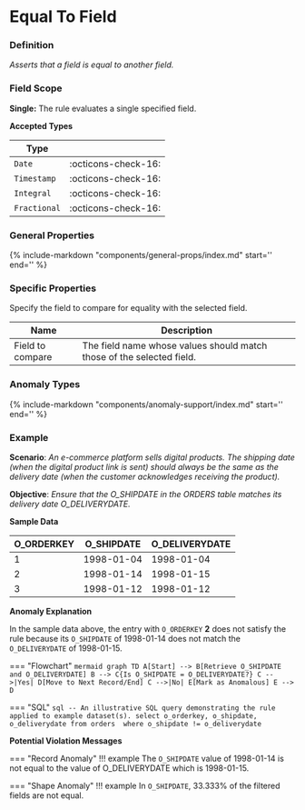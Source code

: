 # Equal To Field

### Definition

*Asserts that a field is equal to another field.*

### Field Scope

**Single:** The rule evaluates a single specified field.

**Accepted Types**

| Type        |                            |
|-------------|----------------------------|
| `Date`      | <div style="text-align:center">:octicons-check-16:</div>        |
| `Timestamp` | <div style="text-align:center">:octicons-check-16:</div>        |
| `Integral`  | <div style="text-align:center">:octicons-check-16:</div>        |
| `Fractional`| <div style="text-align:center">:octicons-check-16:</div>        |

### General Properties

{%
    include-markdown "components/general-props/index.md"
    start='<!-- all-props--start -->'
    end='<!-- all-props--end -->'
%}

### Specific Properties

Specify the field to compare for equality with the selected field.

| Name                 | Description                                                                   |
|----------------------|-------------------------------------------------------------------------------|
| <div class="text-primary">Field to compare</div> | The field name whose values should match those of the selected field. |

### Anomaly Types

{%
    include-markdown "components/anomaly-support/index.md"
    start='<!-- all-types--start -->'
    end='<!-- all-types--end -->'
%}

### Example

**Scenario**: *An e-commerce platform sells digital products. The shipping date (when the digital product link is sent) should always be the same as the delivery date (when the customer acknowledges receiving the product).*

**Objective**: *Ensure that the O_SHIPDATE in the ORDERS table matches its delivery date O_DELIVERYDATE.*

**Sample Data**

| O_ORDERKEY | O_SHIPDATE  | O_DELIVERYDATE |
|------------|-------------|----------------|
| 1          | 1998-01-04  | 1998-01-04     |
| 2          | <span class="text-negative">1998-01-14</span>  | 1998-01-15 |
| 3          | 1998-01-12  | 1998-01-12     |

**Anomaly Explanation**

In the sample data above, the entry with `O_ORDERKEY` **2** does not satisfy the rule because its `O_SHIPDATE` of 1998-01-14 does not match the `O_DELIVERYDATE` of 1998-01-15.

=== "Flowchart"
    ``` mermaid
    graph TD
    A[Start] --> B[Retrieve O_SHIPDATE and O_DELIVERYDATE]
    B --> C{Is O_SHIPDATE = O_DELIVERYDATE?}
    C -->|Yes| D[Move to Next Record/End]
    C -->|No| E[Mark as Anomalous]
    E --> D
    ```

=== "SQL"
    ```sql
    -- An illustrative SQL query demonstrating the rule applied to example dataset(s).
    select
        o_orderkey,
        o_shipdate,
        o_deliverydate
    from orders 
    where
        o_shipdate != o_deliverydate
    ```

**Potential Violation Messages**

=== "Record Anomaly"
    !!! example
        The `O_SHIPDATE` value of 1998-01-14 is not equal to the value of O_DELIVERYDATE which is 1998-01-15.

=== "Shape Anomaly"
    !!! example
        In `O_SHIPDATE`, 33.333% of the filtered fields are not equal.
